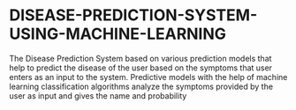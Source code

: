 # DISEASE-PREDICTION-SYSTEM-USING-MACHINE-LEARNING
The Disease Prediction System based on various prediction models that help to predict the disease of the user based on the symptoms that user enters as an input to the system. Predictive models with the help of machine learning classification algorithms analyze the symptoms provided by the user as input and gives the name and probability
